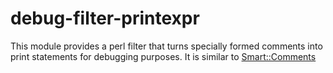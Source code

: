 # debug-filter-printexpr

This module provides a perl filter that turns specially formed
comments into print statements for debugging purposes.
It is similar to [Smart::Comments](https://metacpan.org/pod/Smart::Comments)